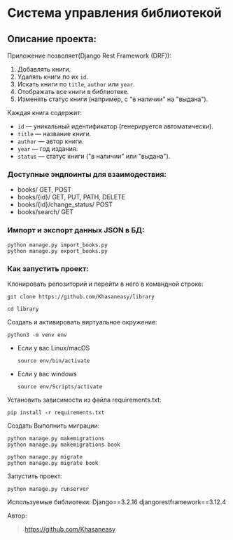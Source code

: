 # Система управления библиотекой

## Описание проекта:
Приложение позволяет(Django Rest Framework (DRF)):
1. Добавлять книги.
2. Удалять книги по их `id`.
3. Искать книги по `title`, `author` или `year`.
4. Отображать все книги в библиотеке.
5. Изменять статус книги (например, с "в наличии" на "выдана").

Каждая книга содержит:
- `id` — уникальный идентификатор (генерируется автоматически).
- `title` — название книги.
- `author` — автор книги.
- `year` — год издания.
- `status` — статус книги ("в наличии" или "выдана").


### Доступные эндпоинты для взаимодествия:

- books/ GET, POST
- books/{id}/ GET, PUT, PATH, DELETE
- books/{id}/change_status/ POST
- books/search/ GET


### Импорт и экспорт данных JSON в БД:
```
python manage.py import_books.py
python manage.py export_books.py
```

### Как запустить проект:

Клонировать репозиторий и перейти в него в командной строке:

```
git clone https://github.com/Khasaneasy/library
```

```
cd library
```

Cоздать и активировать виртуальное окружение:

```
python3 -m venv env
```

* Если у вас Linux/macOS

    ```
    source env/bin/activate
    ```

* Если у вас windows

    ```
    source env/Scripts/activate
    ```


Установить зависимости из файла requirements.txt:

```
pip install -r requirements.txt
```

Создать Выполнить миграции:

```
python manage.py makemigrations
python manage.py makemigrations book
```
```
python manage.py migrate
python manage.py migrate book
```

Запустить проект:

```
python manage.py runserver
```


Используемые библиотеки:
Django==3.2.16
djangorestframework==3.12.4

Автор:

>https://github.com/Khasaneasy